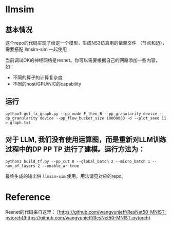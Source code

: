 # llmsim

## 基本情况

这个repo的代码实现了给定一个模型，生成NS3仿真用的依赖文件 （节点和边），需要搭配 llmsim-sim 一起使用

当前调试OK的神经网络是resnet。你可以需要根据自己的网路添加一些内容，如：
- 不同的算子的计算复杂度
- 不同的host/GPU/NIC的capability

## 运行

```
python3 get_fx_graph.py --pp_mode F_then_B --pp_granularity device --dp_granularity device --pp_flow_bucket_size 10000000 -d --plot_seed 11 > graph.txt
```

## 对于 LLM, 我们没有使用运算图，而是重新对LLM训练过程中的DP PP TP 进行了建模。运行方法为：
```
python3 build_tf.py --pp_cut 0 --global_batch 2 --micro_batch 1 --num_of_layers 2 --enable_ar true
```

最终生成的输出供 `llmsim-sim` 使用。用法请见对应的repo。

# Reference
Resnet的代码来自这里：
[https://github.com/wangyunjeff/ResNet50-MNIST-pytorch](https://github.com/wangyunjeff/ResNet50-MNIST-pytorch)
